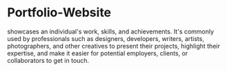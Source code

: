 # Portfolio-Website
showcases an individual's work, skills, and achievements. It's commonly used by professionals such as designers, developers, writers, artists, photographers, and other creatives to present their projects, highlight their expertise, and make it easier for potential employers, clients, or collaborators to get in touch.
